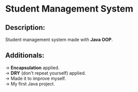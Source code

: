 # Student Management System

<h2>Description:</h2>
Student management system made with <strong>Java OOP</strong>.
<br>

<h2>Additionals:</h2>
-> <strong>Encapsulation</strong> applied.<br>
-> <strong>DRY</strong> (don't repeat yourself) applied.<br>
-> Made it to improve myself.<br>
-> My first Java project.<br>
